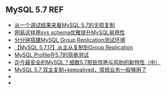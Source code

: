 ## MySQL 5.7 REF

- [从一个调试结果来看MySQL 5.7的无损复制](http://mp.weixin.qq.com/s/qQUtOeAazK8QWUluP3880g)
- [网易这样用sys schema优雅提升MySQL易用性](http://mp.weixin.qq.com/s/3QA3Y-zmtX2AJxKg-SyEEA)
- [分分钟搭建MySQL Group Replication测试环境](https://mp.weixin.qq.com/s/1pOry8UyRrxi9kO2opAvNg)
- [【MySQL 5.7.17】从主从复制到Group Replication](http://mp.weixin.qq.com/s/mkZ8zTSlO0-G4nuo7zLG4g)
- [MySQL Profile在5.7的简单测试](http://mp.weixin.qq.com/s/m2D7rgYR2n4ujH2MZ0Fhwg)
- [迄今最安全的MySQL？细数5.7那些惊艳与鸡肋的新特性（中）](http://mp.weixin.qq.com/s/QITMHC4Vidh2-uQI3uS4GA)
- [MySQL 5.7 双主复制+keepalived，常规业务一般够用了](http://mp.weixin.qq.com/s/sryCTX-LOwYj2y2aHYytjg)
- []()
- []()




